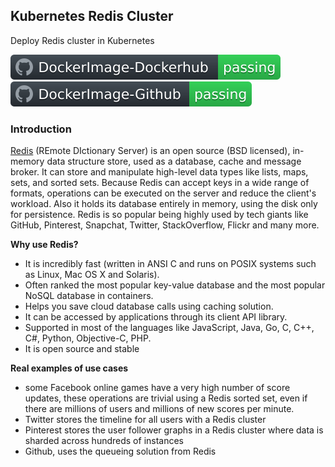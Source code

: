 ## Kubernetes Redis Cluster

Deploy Redis cluster in Kubernetes

![DockerImage-Github](https://github.com/sina-sec/Easy-to-use-Kubernetes-K8s/blob/main/Redis/badge/badge%20(1).svg) ![DockerImage-Dockerhub](https://github.com/sina-sec/Easy-to-use-Kubernetes-K8s/blob/main/Redis/badge/badge.svg)
### Introduction
[Redis](https://redis.io) (REmote DIctionary Server) is an open source (BSD licensed), in-memory data structure store, used as a database, cache and message broker. It can store and manipulate high-level data types like lists, maps, sets, and sorted sets. Because Redis can accept keys in a wide range of formats, operations can be executed on the server and reduce the client's workload. Also it holds its database entirely in memory, using the disk only for persistence. Redis is so popular being highly used by tech giants like GitHub, Pinterest, Snapchat, Twitter, StackOverflow, Flickr and many more.

**Why use Redis?**
- It is incredibly fast (written in ANSI C and runs on POSIX systems such as Linux, Mac OS X and Solaris).
- Often ranked the most popular key-value database and the most popular NoSQL database in containers.
- Helps you save cloud database calls using caching solution.
- It can be accessed by applications through its client API library.
- Supported in most of the languages like JavaScript, Java, Go, C, C++, C#, Python, Objective-C, PHP.
- It is open source and stable

**Real examples of use cases**
- some Facebook online games have a very high number of score updates, these operations are trivial using a Redis sorted set, even if there are millions of users and millions of new scores per minute.
- Twitter stores the timeline for all users with a Redis cluster
- Pinterest stores the user follower graphs in a Redis cluster where data is sharded across hundreds of instances
- Github, uses the queueing solution from Redis
